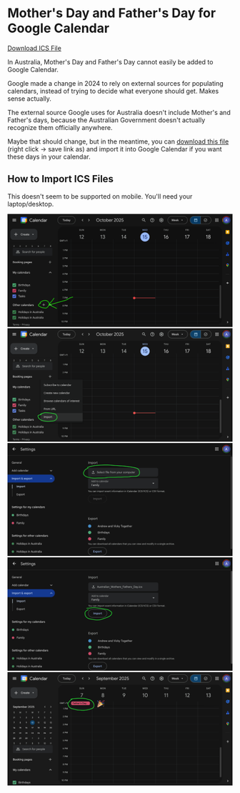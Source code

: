 # Mother's Day and Father's Day for Google Calendar

[Download ICS File](https://voltrevo-stuff.s3.ap-southeast-2.amazonaws.com/2025/Australian_Mothers_Fathers_Day.ics)

In Australia, Mother's Day and Father's Day cannot easily be added to Google Calendar.

Google made a change in 2024 to rely on external sources for populating calendars, instead of trying to decide what everyone should get. Makes sense actually.

The external source Google uses for Australia doesn't include Mother's and Father's days, because the Australian Government doesn't actually recognize them officially anywhere.

Maybe that should change, but in the meantime, you can [download this file](https://voltrevo-stuff.s3.ap-southeast-2.amazonaws.com/2025/Australian_Mothers_Fathers_Day.ics) (right click -> save link as) and import it into Google Calendar if you want these days in your calendar.

## How to Import ICS Files

This doesn't seem to be supported on mobile. You'll need your laptop/desktop.

![Step 1](./img/step1.png)
![Step 2](./img/step2.png)
![Step 3](./img/step3.png)
![Step 4](./img/step4.png)
![Step 5](./img/step5.png)

